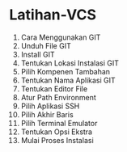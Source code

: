 # Latihan-VCS
1. Cara Menggunakan GIT
2. Unduh File GIT
3. Install GIT
4. Tentukan Lokasi Instalasi GIT
5. Pilih Kompenen Tambahan
6. Tentukan Nama Aplikasi GIT
7. Tentukan Editor File
8. Atur Path Environment
9. Pilih Aplikasi SSH
10. Pilih Akhir Baris
11. Pilih Terminal Emulator
12. Tentukan Opsi Ekstra
13. Mulai Proses Instalasi
